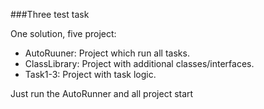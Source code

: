 ###Three test task

One solution, five project:
* AutoRuuner: Project which run all tasks.
* ClassLibrary: Project with additional classes/interfaces.
* Task1-3: Project with task logic.

Just run the AutoRunner and all project start